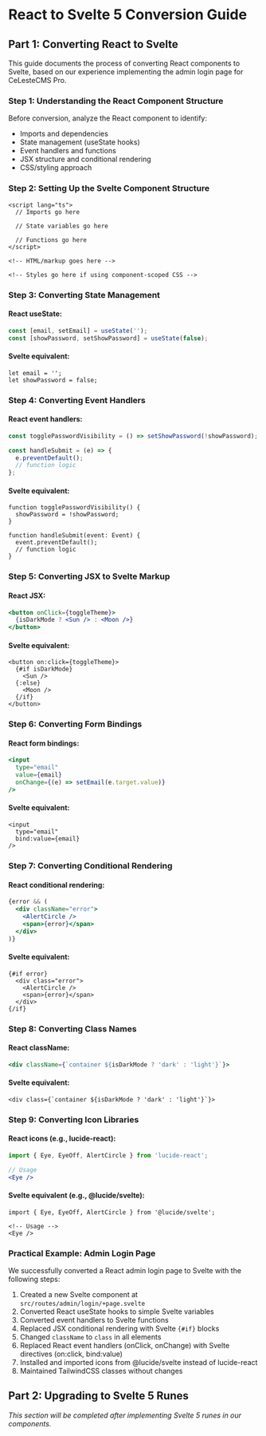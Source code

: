# React to Svelte 5 Conversion Guide

## Part 1: Converting React to Svelte

This guide documents the process of converting React components to Svelte, based on our experience implementing the admin login page for CeLesteCMS Pro.

### Step 1: Understanding the React Component Structure

Before conversion, analyze the React component to identify:
- Imports and dependencies
- State management (useState hooks)
- Event handlers and functions
- JSX structure and conditional rendering
- CSS/styling approach

### Step 2: Setting Up the Svelte Component Structure

```svelte
<script lang="ts">
  // Imports go here
  
  // State variables go here
  
  // Functions go here
</script>

<!-- HTML/markup goes here -->

<!-- Styles go here if using component-scoped CSS -->
```

### Step 3: Converting State Management

#### React useState:
```jsx
const [email, setEmail] = useState('');
const [showPassword, setShowPassword] = useState(false);
```

#### Svelte equivalent:
```svelte
let email = '';
let showPassword = false;
```

### Step 4: Converting Event Handlers

#### React event handlers:
```jsx
const togglePasswordVisibility = () => setShowPassword(!showPassword);

const handleSubmit = (e) => {
  e.preventDefault();
  // function logic
};
```

#### Svelte equivalent:
```svelte
function togglePasswordVisibility() {
  showPassword = !showPassword;
}

function handleSubmit(event: Event) {
  event.preventDefault();
  // function logic
}
```

### Step 5: Converting JSX to Svelte Markup

#### React JSX:
```jsx
<button onClick={toggleTheme}>
  {isDarkMode ? <Sun /> : <Moon />}
</button>
```

#### Svelte equivalent:
```svelte
<button on:click={toggleTheme}>
  {#if isDarkMode}
    <Sun />
  {:else}
    <Moon />
  {/if}
</button>
```

### Step 6: Converting Form Bindings

#### React form bindings:
```jsx
<input 
  type="email" 
  value={email} 
  onChange={(e) => setEmail(e.target.value)}
/>
```

#### Svelte equivalent:
```svelte
<input 
  type="email" 
  bind:value={email}
/>
```

### Step 7: Converting Conditional Rendering

#### React conditional rendering:
```jsx
{error && (
  <div className="error">
    <AlertCircle />
    <span>{error}</span>
  </div>
)}
```

#### Svelte equivalent:
```svelte
{#if error}
  <div class="error">
    <AlertCircle />
    <span>{error}</span>
  </div>
{/if}
```

### Step 8: Converting Class Names

#### React className:
```jsx
<div className={`container ${isDarkMode ? 'dark' : 'light'}`}>
```

#### Svelte equivalent:
```svelte
<div class={`container ${isDarkMode ? 'dark' : 'light'}`}>
```

### Step 9: Converting Icon Libraries

#### React icons (e.g., lucide-react):
```jsx
import { Eye, EyeOff, AlertCircle } from 'lucide-react';

// Usage
<Eye />
```

#### Svelte equivalent (e.g., @lucide/svelte):
```svelte
import { Eye, EyeOff, AlertCircle } from '@lucide/svelte';

<!-- Usage -->
<Eye />
```

### Practical Example: Admin Login Page

We successfully converted a React admin login page to Svelte with the following steps:

1. Created a new Svelte component at `src/routes/admin/login/+page.svelte`
2. Converted React useState hooks to simple Svelte variables
3. Converted event handlers to Svelte functions
4. Replaced JSX conditional rendering with Svelte `{#if}` blocks
5. Changed `className` to `class` in all elements
6. Replaced React event handlers (onClick, onChange) with Svelte directives (on:click, bind:value)
7. Installed and imported icons from @lucide/svelte instead of lucide-react
8. Maintained TailwindCSS classes without changes

## Part 2: Upgrading to Svelte 5 Runes

*This section will be completed after implementing Svelte 5 runes in our components.*